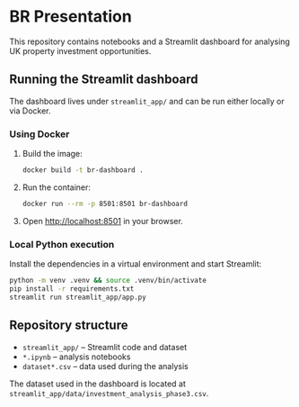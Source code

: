 # BR Presentation

This repository contains notebooks and a Streamlit dashboard for analysing UK property investment opportunities.

## Running the Streamlit dashboard

The dashboard lives under `streamlit_app/` and can be run either locally or via Docker.

### Using Docker

1. Build the image:
   ```bash
   docker build -t br-dashboard .
   ```
2. Run the container:
   ```bash
   docker run --rm -p 8501:8501 br-dashboard
   ```
3. Open [http://localhost:8501](http://localhost:8501) in your browser.

### Local Python execution

Install the dependencies in a virtual environment and start Streamlit:

```bash
python -m venv .venv && source .venv/bin/activate
pip install -r requirements.txt
streamlit run streamlit_app/app.py
```

## Repository structure

- `streamlit_app/` – Streamlit code and dataset
- `*.ipynb` – analysis notebooks
- `dataset*.csv` – data used during the analysis

The dataset used in the dashboard is located at `streamlit_app/data/investment_analysis_phase3.csv`.
